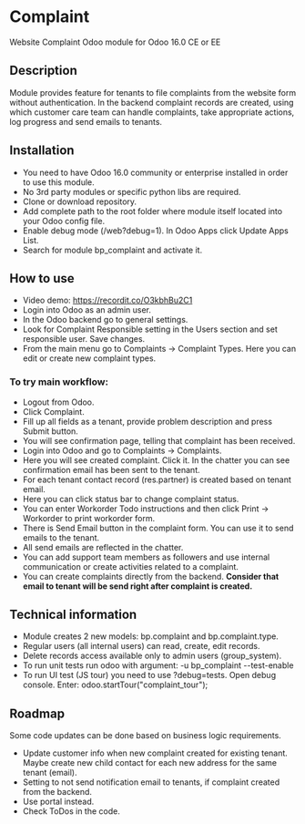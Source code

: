 # Complaint
Website Complaint Odoo module for Odoo 16.0 CE or EE

## Description
Module provides feature for tenants to file complaints from the website form without authentication.
In the backend complaint records are created, using which customer care team can handle complaints, take appropriate actions, log progress and send emails to tenants.

## Installation
* You need to have Odoo 16.0 community or enterprise installed in order to use this module.
* No 3rd party modules or specific python libs are required. 
* Clone or download repository.
* Add complete path to the root folder where module itself located into your Odoo config file. 
* Enable debug mode (/web?debug=1). In Odoo Apps click Update Apps List.
* Search for module bp_complaint and activate it.

## How to use
* Video demo: https://recordit.co/O3kbhBu2C1
* Login into Odoo as an admin user.
* In the Odoo backend go to general settings. 
* Look for Complaint Responsible setting in the Users section and set responsible user. Save changes.
* From the main menu go to Complaints -> Complaint Types. Here you can edit or create new complaint types.

### To try main workflow:
* Logout from Odoo.
* Click Complaint.
* Fill up all fields as a tenant, provide problem description and press Submit button. 
* You will see confirmation page, telling that complaint has been received.
* Login into Odoo and go to Complaints -> Complaints.
* Here you will see created complaint. Click it. In the chatter you can see confirmation email has been sent to the tenant.
* For each tenant contact record (res.partner) is created based on tenant email.
* Here you can click status bar to change complaint status.
* You can enter Workorder Todo instructions and then click Print -> Workorder to print workorder form.
* There is Send Email button in the complaint form. You can use it to send emails to the tenant.
* All send emails are reflected in the chatter.
* You can add support team members as followers and use internal communication or create activities related to a complaint.
* You can create complaints directly from the backend. **Consider that email to tenant will be send right after complaint is created.**

## Technical information
* Module creates 2 new models: bp.complaint and bp.complaint.type.
* Regular users (all internal users) can read, create, edit records.
* Delete records access available only to admin users (group_system). 
* To run unit tests run odoo with argument: -u bp_complaint --test-enable
* To run UI test (JS tour) you need to use ?debug=tests. Open debug console. Enter: odoo.startTour("complaint_tour");

## Roadmap
Some code updates can be done based on business logic requirements.
* Update customer info when new complaint created for existing tenant. Maybe create new child contact for each new address for the same tenant (email).
* Setting to not send notification email to tenants, if complaint created from the backend.
* Use portal instead.
* Check ToDos in the code.
